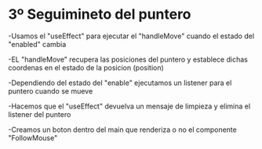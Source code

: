 # 3º Seguimineto del puntero

-Usamos el "useEffect" para ejecutar el "handleMove" cuando el estado del "enabled" cambia

-EL "handleMove" recupera las posiciones del puntero y establece dichas coordenas en el estado de la posicion (position)

-Dependiendo del estado del "enable" ejecutamos un listener para el puntero cuando se mueve

-Hacemos que el "useEffect" devuelva un mensaje de limpieza y elimina el listener del puntero

-Creamos un boton dentro del main que renderiza o no el componente "FollowMouse"
